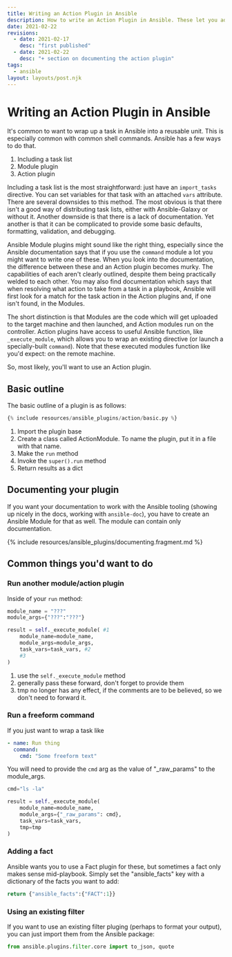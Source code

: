 ```yaml
---
title: Writing an Action Plugin in Ansible
description: How to write an Action Plugin in Ansible. These let you add custom tasks to your playbooks
date: 2021-02-22
revisions:
  - date: 2021-02-17
    desc: "first published"
  - date: 2021-02-22
    desc: "+ section on documenting the action plugin"
tags:
  - ansible
layout: layouts/post.njk
---
```


# Writing an Action Plugin in Ansible

It's common to want to wrap up a task in Ansible into a reusable unit. This is especially common with common shell commands. Ansible has a few ways to do that.

1. Including a task list
1. Module plugin
1. Action plugin

Including a task list is the most straightforward: just have an `import_tasks` directive. You can set variables for that task with an attached `vars` attribute. There are several downsides to this method. The most obvious is that there isn't a good way of distributing task lists, either with Ansible-Galaxy or without it. Another downside is that there is a lack of documentation. Yet another is that it can be complicated to provide some basic defaults, formatting, validation, and debugging.

Ansible Module plugins might sound like the right thing, especially since the Ansible documentation says that if you use the `command` module a lot you might want to write one of these. When you look into the documentation, the difference between these and an Action plugin becomes murky. The capabilities of each aren't clearly outlined, despite them being practically welded to each other. You may also find documentation which says that when resolving what action to take from a task in a playbook, Ansible will first look for a match for the task action in the Action plugins and, if one isn't found, in the Modules.

The short distinction is that Modules are the code which will get uploaded to the target machine and then launched, and Action modules run on the controller. Action plugins have access to useful Ansible function, like `_execute_module`, which allows you to wrap an existing directive (or launch a specially-built `command`). Note that these executed modules function like you'd expect: on the remote machine.

So, most likely, you'll want to use an Action plugin.

## Basic outline

The basic outline of a plugin is as follows:

```python
{% include resources/ansible_plugins/action/basic.py %}
```

1. Import the plugin base
2. Create a class called ActionModule. To name the plugin, put it in a file with that name.
3. Make the `run` method
4. Invoke the `super().run` method
5. Return results as a dict

## Documenting your plugin

If you want your documentation to work with the Ansible tooling (showing up nicely in the docs, working with `ansible-doc`), you have to create an Ansible Module for that as well. The module can contain only documentation.

{% include resources/ansible_plugins/documenting.fragment.md %}

## Common things you'd want to do

### Run another module/action plugin

Inside of your `run` method:

```python
module_name = "???"
module_args={"???":"???"}

result = self._execute_module( #1
	module_name=module_name,
	module_args=module_args,
	task_vars=task_vars, #2
	#3
)
```

1. use the `self._execute_module` method
2. generally pass these forward, don't forget to provide them
3. tmp no longer has any effect, if the comments are to be believed, so we don't need to forward it.

### Run a freeform command

If you just want to wrap a task like

```yaml
- name: Run thing
  command:
    cmd: "Some freeform text"
```

You will need to provide the `cmd` arg as the value of "\_raw_params" to the module_args.

```python
cmd="ls -la"

result = self._execute_module(
	module_name=module_name,
	module_args={"_raw_params": cmd},
	task_vars=task_vars,
	tmp=tmp
)
```

### Adding a fact

Ansible wants you to use a Fact plugin for these, but sometimes a fact only makes sense mid-playbook. Simply set the "ansible_facts" key with a dictionary of the facts you want to add:

```python
return {"ansible_facts":{"FACT":1}}
```

### Using an existing filter

If you want to use an existing filter pluging (perhaps to format your output), you can just import them from the Ansible package:

```python
from ansible.plugins.filter.core import to_json, quote
```

